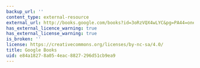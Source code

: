 ```yaml
---
backup_url: ''
content_type: external-resource
external_url: http://books.google.com/books?id=3oRzVQX4wLYC&pg=PA44=onepage
has_external_licence_warning: true
has_external_license_warning: true
is_broken: ''
license: https://creativecommons.org/licenses/by-nc-sa/4.0/
title: Google Books
uid: e84a1827-8a05-4eac-8827-296d51cb9ea9
---
```

